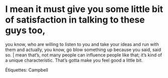 # I mean it must give you some little bit of satisfaction in talking to these guys too,
you know, who are willing to listen to you and take your ideas and run with them
and actually, you know, go blow something up because you said, said so. | mean
that’s, not many people can influence people like that; it’s kind of a unique
characteristic. That’s gotta make you feel good a little bit.

Étiquettes: Campbell